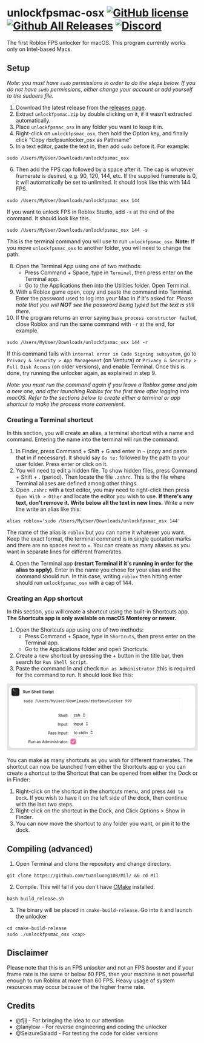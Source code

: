 # unlockfpsmac-osx [![GitHub license](https://img.shields.io/github/license/lanylow/rbxfpsunlocker-osx?color=informational)](https://github.com/lanylow/rbxfpsunlocker-osx/blob/main/LICENSE) [![Github All Releases](https://img.shields.io/github/downloads/lanylow/rbxfpsunlocker-osx/total.svg?color=informational)]() [![Discord](https://img.shields.io/badge/chat-discord-informational)](https://discord.gg/MrtJvV5tKv)

The first Roblox FPS unlocker for macOS. This program currently works only on Intel-based Macs.

## Setup

*Note: you must have `sudo` permissions in order to do the steps below. If you do not have `sudo` permissions, either change your account or add yourself to the sudoers file.*
1. Download the latest release from the [releases page](https://github.com/lanylow/rbxfpsunlocker-osx/releases).
2. Extract `unlockfpsmac.zip` by double clicking on it, if it wasn't extracted automatically.
3. Place `unlockfpsmac_osx` in any folder you want to keep it in.
4. Right-click on `unlockfpsmac_osx`, then hold the Option key, and finally click "Copy rbxfpsunlocker_osx as Pathname"
5. In a text editor, paste the text in, then add `sudo` before it. For example:
```
sudo /Users/MyUser/Downloads/unlockfpsmac_osx
```
6. Then add the FPS cap followed by a space after it. The cap is whatever framerate is desired, e.g. 90, 120, 144, etc. If the supplied framerate is 0, it will automatically be set to unlimited.
It should look like this with 144 FPS.
```
sudo /Users/MyUser/Downloads/unlockfpsmac_osx 144
```
If you want to unlock FPS in Roblox Studio, add `-s` at the end of the command. It should look like this.
```
sudo /Users/MyUser/Downloads/unlockfpsmac_osx 144 -s
```
This is the terminal command you will use to run `unlockfpsmac_osx`. **Note:** If you move `unlockfpsmac_osx` to another folder, you will need to change the path.

8. Open the Terminal App using one of two methods:
	* Press Command + Space, type in `Terminal`, then press enter on the Terminal app. 
	* Go to the Applications then into the Utilities folder. Open Terminal.
9. With a Roblox game open, copy and paste the command into Terminal. Enter the password used to log into your Mac in if it's asked for. *Please note that you will **NOT** see the password being typed but the text is still there.*
10. If the program returns an error saying `base_process constructor failed`, close Roblox and run the same command with `-r` at the end, for example.
```
sudo /Users/MyUser/Downloads/unlockfpsmac_osx 144 -r
```
If this command fails with `internal error in Code Signing subsystem`, go to `Privacy & Security > App Management` (on Ventura) or `Privacy & Security > Full Disk Access` (on older versions), and enable Terminal. Once this is done, try running the unlocker again, as explained in step 9.

*Note: you must run the command again if you leave a Roblox game and join a new one, and after launching Roblox for the first time after logging into macOS. Refer to the sections below to create either a terminal or app shortcut to make the process more convenient.*

### Creating a Terminal shortcut

In this section, you will create an alias, a terminal shortcut with a name and command. Entering the name into the terminal will run the command. 
1. In Finder, press Command + Shift + G and enter in `~` (copy and paste that in if necessary). It should say `Go to:` followed by the path to your user folder. Press enter or click on it. 
2. You will need to edit a hidden file. To show hidden files, press Command + Shift + . (period). Then locate the file `.zshrc`. This is the file where Terminal aliases are defined among other things.
3. Open `.zshrc` with a text editor, you may need to right-click then press `Open With > Other` and locate the editor you wish to use.
**If there's any text, don't remove it. Write below all the text in new lines.** Write a new line write an alias like this:
```
alias roblox='sudo /Users/MyUser/Downloads/unlockfpsmac_osx 144'
```
The name of the alias is `roblox` but you can name it whatever you want. Keep the exact format, the terminal command is in single quotation marks and there are no spaces next to `=`. You can create as many aliases as you want in separate lines for different framerates.
 
4. Open the Terminal app **(restart Terminal if it's running in order for the alias to apply)**. Enter in the name you chose for your alias and the command should run. In this case, writing `roblox` then hitting enter should run `unlockfpsmac_osx` with a cap of 144.

### Creating an App shortcut
In this section, you will create a shortcut using the built-in Shortcuts app. **The Shortcuts app is only available on macOS Monterey or newer.**

1. Open the Shortcuts app using one of two methods:
	* Press Command + Space, type in `Shortcuts`, then press enter on the Terminal app. 
	* Go to the Applications folder and open Shortcuts.
2. Create a new shortcut by pressing the + button in the title bar, then search for `Run Shell Script`. 
3. Paste the command in and check `Run as Administrator` (this is required for the command to run. It should look like this:

![Screenshot](ShortcutExample.png)

You can make as many shortcuts as you wish for different framerates. The shortcut can now be launched from either the Shortcuts app or you can create a shortcut to the Shortcut that can be opened from either the Dock or in Finder:

1. Right-click on the shortcut in the shortcuts menu, and press `Add to Dock`. If you wish to have it on the left side of the dock, then continue with the last two steps. 
2. Right-click on the shortcut in the Dock, and Click Options > Show in Finder.
3. You can now move the shortcut to any folder you want, or pin it to the dock.

## Compiling (advanced)

1. Open Terminal and clone the repository and change directory.

```
git clone https://github.com/tuanluong108/Mil/ && cd Mil
```

2. Compile. This will fail if you don't have [CMake](https://formulae.brew.sh/formula/cmake) installed.

```
bash build_release.sh
```

3. The binary will be placed in `cmake-build-release`. Go into it and launch the unlocker

```
cd cmake-build-release
sudo ./unlockfpsmac_osx <cap>
```

## Disclaimer

Please note that this is an FPS *unlocker* and not an FPS *booster* and if your frame rate is the same or below 60 FPS, then your machine is not powerful enough to run Roblox at more than 60 FPS. Heavy usage of system resources may occur because of the higher frame rate.

## Credits

 - @fjij - For bringing the idea to our attention
 - @lanylow - For reverse engineering and coding the unlocker
 - @SeizureSaladd - For testing the code for older versions

